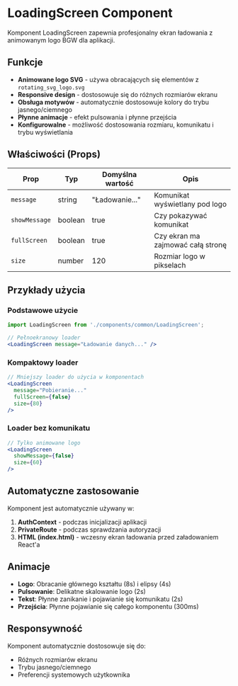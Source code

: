 # LoadingScreen Component

Komponent LoadingScreen zapewnia profesjonalny ekran ładowania z animowanym logo BGW dla aplikacji.

## Funkcje

- **Animowane logo SVG** - używa obracających się elementów z `rotating_svg_logo.svg`
- **Responsive design** - dostosowuje się do różnych rozmiarów ekranu
- **Obsługa motywów** - automatycznie dostosowuje kolory do trybu jasnego/ciemnego
- **Płynne animacje** - efekt pulsowania i płynne przejścia
- **Konfigurowalne** - możliwość dostosowania rozmiaru, komunikatu i trybu wyświetlania

## Właściwości (Props)

| Prop | Typ | Domyślna wartość | Opis |
|------|-----|------------------|------|
| `message` | string | "Ładowanie..." | Komunikat wyświetlany pod logo |
| `showMessage` | boolean | true | Czy pokazywać komunikat |
| `fullScreen` | boolean | true | Czy ekran ma zajmować całą stronę |
| `size` | number | 120 | Rozmiar logo w pikselach |

## Przykłady użycia

### Podstawowe użycie
```jsx
import LoadingScreen from './components/common/LoadingScreen';

// Pełnoekranowy loader
<LoadingScreen message="Ładowanie danych..." />
```

### Kompaktowy loader
```jsx
// Mniejszy loader do użycia w komponentach
<LoadingScreen 
  message="Pobieranie..." 
  fullScreen={false}
  size={80}
/>
```

### Loader bez komunikatu
```jsx
// Tylko animowane logo
<LoadingScreen 
  showMessage={false}
  size={60}
/>
```

## Automatyczne zastosowanie

Komponent jest automatycznie używany w:

1. **AuthContext** - podczas inicjalizacji aplikacji
2. **PrivateRoute** - podczas sprawdzania autoryzacji
3. **HTML (index.html)** - wczesny ekran ładowania przed załadowaniem React'a

## Animacje

- **Logo**: Obracanie głównego kształtu (8s) i elipsy (4s)
- **Pulsowanie**: Delikatne skalowanie logo (2s)
- **Tekst**: Płynne zanikanie i pojawianie się komunikatu (2s)
- **Przejścia**: Płynne pojawianie się całego komponentu (300ms)

## Responsywność

Komponent automatycznie dostosowuje się do:
- Różnych rozmiarów ekranu
- Trybu jasnego/ciemnego
- Preferencji systemowych użytkownika